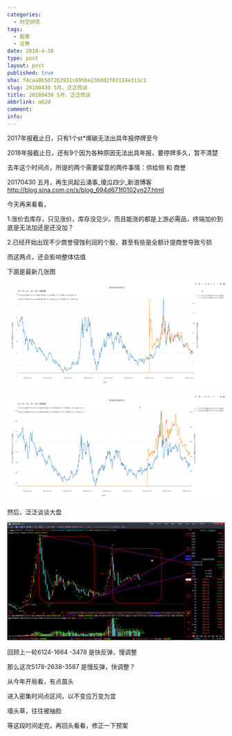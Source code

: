 ```yaml
---
categories:
  - 时空研究
tags:
  - 股票
  - 证券
date: 2018-4-30
type: post
layout: post
published: true
sha: f4caa8b5d7263931c695be236dd2f03124e311c1
slug: 20180430 5月，泛泛而谈
title: 20180430 5月，泛泛而谈
abbrlink: a62d
comment:
info:
---
```

2017年报截止日，只有1个st*烯碳无法出具年报停牌至今

2018年报截止日，还有9个因为各种原因无法出具年报，要停牌多久，暂不清楚

去年这个时间点，所提的两个需要留意的两件事情：供给侧 和 商誉

20170430 五月，再生风起云涌事_傻瓜四少_新浪博客
http://blog.sina.com.cn/s/blog_694d671f0102yn27.html

今天再来看看，

1.涨价去库存，只见涨价，库存没见少。而且能涨的都是上游必需品，终端加价到底是无法加还是还没加？

2.已经开始出现不少商誉侵蚀利润的个股，甚至有些是全额计提商誉导致亏损

而这两点，还会影响整体估值

下面是最新几张图


![20180430-0](/images/20180430-0.gif)


![20180430-1](/images/20180430-1.gif)

然后，泛泛谈谈大盘

![20180430-2](/images/20180430-2.gif)

回顾上一轮6124-1664 -3478 是快反弹，慢调整

那么这次5178-2638-3587 是慢反弹，快调整？

从今年开局看，有点苗头

进入密集时间点区间，以不变应万变为宜

墙头草，往往被抽脸

等这段时间走完，再回头看看，修正一下预案
